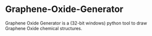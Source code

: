 # Graphene-Oxide-Generator
Graphene Oxide Generator is a (32-bit windows) python tool to draw Graphene Oxide chemical structures.
